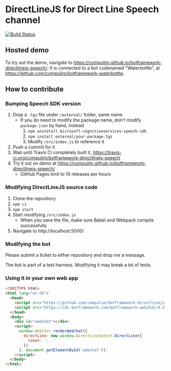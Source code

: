 # DirectLineJS for Direct Line Speech channel

[![Build Status](https://travis-ci.org/compulim/botframework-directlinejs-speech.svg?branch=master)](https://travis-ci.org/compulim/botframework-directlinejs-speech)

## Hosted demo

To try out the demo, navigate to https://compulim.github.io/botframework-directlinejs-speech/. It is connected to a bot codenamed "Waterbottle", at https://github.com/compulim/botframework-waterbottle.

## How to contribute

### Bumping Speech SDK version

1. Drop a `.tgz` file under `/external/` folder, same name
   - If you do need to modify the package name, don't modify `package.json` by hand, instead
      1. `npm uninstall microsoft-cognitiveservices-speech-sdk`
      1. `npm install external/your-package.tgz`
      1. Modify `/src/index.js` to reference it
1. Push a commit for it
1. Wait until Travis CI completely built it, https://travis-ci.org/compulim/botframework-directlinejs-speech
1. Try it out on demo at https://compulim.github.io/botframework-directlinejs-speech/
   - GitHub Pages limit to 10 releases per hours

### Modifying DirectLineJS source code

1. Clone the repository
1. `npm ci`
1. `npm start`
1. Start modifying `/src/index.js`
   - When you save the file, make sure Babel and Webpack compile successfully
1. Navigate to http://localhost:5000/

### Modifying the bot

Please submit a ticket to either repository and drop me a message.

The bot is part of a test harness. Modifying it may break a lot of tests.

### Using it in your own web app

```html
<!DOCTYPE html>
<html lang="en-US">
  <head>
    <script src="https://github.com/compulim/botframework-directlinejs-speech/releases/download/dev/directlinespeech.js"></script>
    <script src="https://cdn.botframework.com/botframework-webchat/4.5.2/webchat.js"></script>
  </head>
  <body>
    <div id="webchat"></div>
    <script>
      window.WebChat.renderWebChat({
        directLine: new window.DirectLineSpeech.DirectLine({
          token: '...'
        })
      }, document.getElementById('webchat'));
    </script>
  </body>
</html>
```
